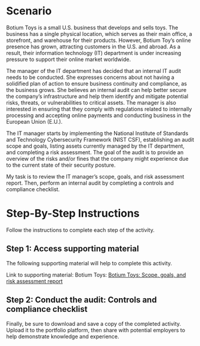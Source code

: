 # Scenario

Botium Toys is a small U.S. business that develops and sells toys. The business has a single physical location, which serves as their main office, a storefront, and warehouse for their products. However, Botium Toy’s online presence has grown, attracting customers in the U.S. and abroad. As a result, their information technology (IT) department is under increasing pressure to support their online market worldwide. 

The manager of the IT department has decided that an internal IT audit needs to be conducted. She expresses concerns about not having a solidified plan of action to ensure business continuity and compliance, as the business grows. She believes an internal audit can help better secure the company’s infrastructure and help them identify and mitigate potential risks, threats, or vulnerabilities to critical assets. The manager is also interested in ensuring that they comply with regulations related to internally processing and accepting online payments and conducting business in the European Union (E.U.).   

The IT manager starts by implementing the National Institute of Standards and Technology Cybersecurity Framework (NIST CSF), establishing an audit scope and goals, listing assets currently managed by the IT department, and completing a risk assessment. The goal of the audit is to provide an overview of the risks and/or fines that the company might experience due to the current state of their security posture.

My task is to review the IT manager’s scope, goals, and risk assessment report. Then, perform an internal audit by completing a controls and compliance checklist. 

# Step-By-Step Instructions

Follow the instructions to complete each step of the activity.

## Step 1: Access supporting material
The following supporting material will help to complete this activity.

Link to supporting material: Botium Toys: <a href="Botium Toys Scope, goals, and risk assessment report.pdf">Botium Toys: Scope, goals, and risk assessment report</a>

## Step 2: Conduct the audit: Controls and compliance checklist
Finally, be sure to download and save a copy of the completed activity. Upload it to the portfolio platform, then share with potential employers to help demonstrate knowledge and experience.
